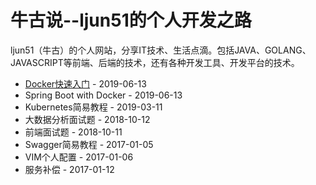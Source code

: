 # 牛古说--ljun51的个人开发之路

ljun51（牛古）的个人网站，分享IT技术、生活点滴。包括JAVA、GOLANG、JAVASCRIPT等前端、后端的技术，还有各种开发工具、开发平台的技术。 

* [Docker快速入门][1] - 2019-06-13
* Spring Boot with Docker - 2019-06-13
* Kubernetes简易教程 - 2019-03-11
* 大数据分析面试题 - 2018-10-12
* 前端面试题 - 2018-10-11
* Swagger简易教程 - 2017-01-05
* VIM个人配置 - 2017-01-06
* 服务补偿 - 2017-01-12

[1]: http://ljun51.github.io/get-started-with-docker.html